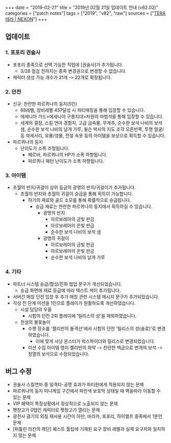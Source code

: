 +++
date = "2019-02-21"
title = "2019년 02월 21일 업데이트 안내 (v82.02)"
categories = ["patch notes"]
tags = ["2019", "v82", "raw"]
sources = ["[TERA 테라 | NEXON](http://tera.nexon.com/news/update/view.aspx?n4articlesn=380)"]
+++

## 업데이트

### **1.** 포포리 권술사
- 포포리 종족으로 선택 가능한 직업에 [권술사]가 추가됩니다.
  - 3/28 점검 전까지는 종족 변경권으로 변경할 수 없습니다.
- 캐릭터 생성 가능 개수가 21개 -> 22개로 확장됩니다.

### **2.** 던전
- 신규: 찬란한 파르퀴나의 둥지(5인)
  - 68레벨, 장비레벨 457달성 시 파티매칭을 통해 입장할 수 있습니다.  
  - 에세니아 가드>에세니아 구릉지대>차원의 마법석을 통해 입장할 수 있습니다.
  - 세계의 결정, 스킬 연마 경험치, 고급 금속물, 무게추, 순수한 보석 나비의 보석 샘, 순수한 보석 나비의 날개 가루, 윌슨 박사의 지도 조각 오른반쪽, 투명 얼굴/등 악세서리, 유물/성물, 전설 속옷 등의 아이템을 보상으로 획득할 수 있습니다.
- 파르퀴나의 둥지
  - 난이도가 소폭 조정됩니다.
    - 페르바, 파르퀴나의 HP가 소폭 하향됩니다.
    - 파르퀴나 패턴 난이도가 소폭 하향됩니다.

### **3.** 아이템
- 초월의 반지/귀걸이 상위 등급의 광명의 반지/귀걸이가 추가됩니다.
  - 초월의 반지와 초월의 귀걸이 승급을 통해 획득이 가능합니다.
    - 하기의 재료와 골드 소모를 통해 확률적으로 승급됩니다.  
      - 승급 재료는 찬란한 파르퀴나의 둥지에서 획득하실 수 있습니다.
        - 광명의 반지
          - 아르보레아의 금빛 판금
          - 아르보레아의 은빛 판금
          - 순수한 보석 나비의 보석 샘
        - 광명의 귀걸이
          - 아르보레아의 금빛 판금
          - 아르보레아의 은빛 판금
          - 순수한 보석 나비의 날개 가루

### **4.** 기타
- 파트너 시스템 승급/합성/진화 팝업 문구가 개선되었습니다.
  - 승급 화면에 재료 등급에 따라 텍스트 색이 추가됩니다.
- 서버간 매칭 던전 입장 후 추가 매칭 관련 시스템 메시지 문구가 추가되었습니다.
- 각성 전 단계 미션을 1인으로 플레이가 원활하도록 개선하였습니다.
  - 시설 담당의 우울
    - 시험의 던전 2회 플레이에 '릴리스의 성'을 제외하였습니다.
  - 전설의 불꽃놀이
    - 수행 장소를 '켈리반의 돌격선'에서 시험의 던전 '릴리스의 성(솔로)'로 변경하였습니다.
      - 이에 맞게 사냥 몬스터가 왁스파이더와 릴리스로 변경되었습니다.
    - 미션 수집 아이템 명이 켈리반의 화약 -> 찬란한 백금으로 번개의 보석 -> 정열의 보석으로 수정되었습니다.

## 버그 수정

- 권술사 스킬연마 중 일격타-공명 효과가 파티원에게 적용되지 않는 문제
- 파르퀴나의 둥지 미니게임 구간에서 파란색 보호막 상태일 때 벽을따라 이동할 수 있는 문제
- VIP 혜택이 특정상황에서 정상적으로 노출되지 않는 문제
- 펫창고가 0탭인 캐릭터로 펫창고가 열리는 문제
- 광전사 광기의 외침 재사용 시간이 아만, 바라카, 포포리, 하이엘프 종족에서 1분인 문제
- [뒤틀린 라칸의 제단] 퀘스트 툴팁에 기재된 요구 장비 레벨과 실제 요구치와 일치하지 않는 문제
